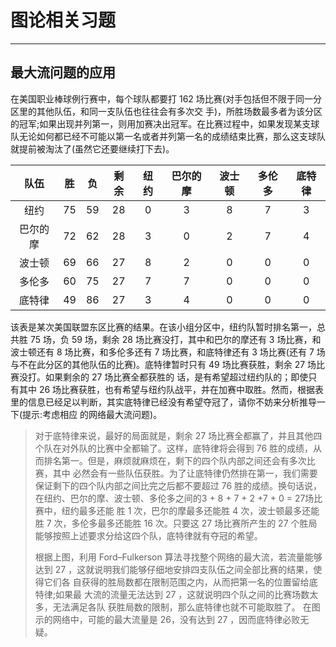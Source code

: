 # 图论相关习题

------------

## 最大流问题的应用


在美国职业棒球例行赛中，每个球队都要打 162 场比赛(对手包括但不限于同一分区里的其他队伍，和同一支队伍也往往会有多次交 手)，所胜场数最多者为该分区的冠军;如果出现并列第一，则用加赛决出冠军。在比赛过程中，如果发现某支球队无论如何都已经不可能以第一名或者并列第一名的成绩结束比赛，那么这支球队就提前被淘汰了(虽然它还要继续打下去)。


|   队伍   |  胜   |  负   | 剩余  | 纽约  | 巴尔的摩 | 波士顿 | 多伦多 | 底特律 |
| :------: | :---: | :---: | :---: | :---: | :------: | :----: | :----: | :----: |
|   纽约   |  75   |  59   |  28   |   0   |    3     |   8    |   7    |   3    |
| 巴尔的摩 |  72   |  62   |  28   |   3   |    0     |   2    |   7    |   4    |
|  波士顿  |  69   |  66   |  27   |   8   |    2     |   0    |   0    |   0    |
|  多伦多  |  60   |  75   |  27   |   7   |    7     |   0    |   0    |   0    |
|  底特律  |  49   |  86   |  27   |   3   |    4     |   0    |   0    |   0    |


该表是某次美国联盟东区比赛的结果。在该小组分区中，纽约队暂时排名第一，总共胜 75 场，负 59 场，剩余 28 场比赛没打，其中和巴尔的摩还有 3 场比赛，和波士顿还有 8 场比赛，和多伦多还有 7 场比赛，和底特律还有 3 场比赛(还有 7 场与不在此分区的其他队伍的比赛)。底特律暂时只有 49 场比赛获胜，剩余 27 场比赛没打。如果剩余的 27 场比赛全都获胜的 话，是有希望超过纽约队的；即使只有其中 26 场比赛获胜，也有希望与纽约队战平，并在加赛中取胜。然而，根据表里的信息已经足以判断，其实底特律已经没有希望夺冠了，请你不妨来分析推导一下(提示:考虑相应 的网络最大流问题)。



> 对于底特律来说，最好的局面就是，剩余 27 场比赛全都赢了，并且其他四个队在对外队的比赛中全都输了。这样，底特律将会得到 76 胜的成绩，从而排名第一。但是，麻烦就麻烦在，剩下的四个队内部之间还会有多次比赛，其中 必然会有一些队伍获胜。为了让底特律仍然排在第一，我们需要保证剩下的四个队内部之间比完之后都不要超过 76 胜的成绩。换句话说，在纽约、巴尔的摩、波士顿、多伦多之间的3 + 8 + 7 + 2 +7 + 0 = 27场比赛中，纽约最多还能 胜 1 次，巴尔的摩最多还能胜 4 次，波士顿最多还能胜 7 次，多伦多最多还能胜 16 次。只要这 27 场比赛所产生的 27 个胜局能够按照上述要求分给这四个队，底特律就有夺冠的希望。
>
> 根据上图，利用 Ford–Fulkerson 算法寻找整个网络的最大流，若流量能够达到 27 ，这就说明我们能够仔细地安排四支队伍之间全部比赛的结果，使得它们各 自获得的胜局数都在限制范围之内，从而把第一名的位置留给底特律;如果最 大流的流量无法达到 27 ，这就说明四个队之间的比赛场数太多，无法满足各队 获胜局数的限制，那么底特律也就不可能取胜了。
> 在图示的网络中，可能的最大流量是 26，没有达到 27 ，因而底特律必败无疑。